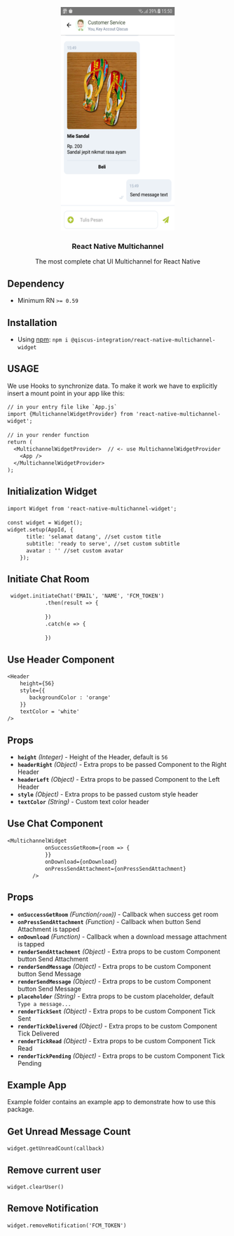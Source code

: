 <p align="center">
    <a href="https://getferdi.com/services">
      <img src="./screenshot.png" alt=""  width="260" height="510" />
    </a>
</p>
<h3 align="center">
  React Native Multichannel
</h3>
<p align="center">
  The most complete chat UI Multichannel for React Native
</p>

## Dependency

- Minimum RN `>= 0.59`

## Installation

- Using [npm](https://www.npmjs.com/#getting-started): `npm i @qiscus-integration/react-native-multichannel-widget`

## USAGE
We use Hooks to synchronize data. To make it work we have to explicitly insert a mount point in your app like this:
```
// in your entry file like `App.js`
import {MultichannelWidgetProvider} from 'react-native-multichannel-widget';

// in your render function 
return (
  <MultichannelWidgetProvider>  // <- use MultichannelWidgetProvider
    <App />
  </MultichannelWidgetProvider>
);
```
## Initialization Widget
```
import Widget from 'react-native-multichannel-widget';

const widget = Widget();
widget.setup(AppId, {
      title: 'selamat datang', //set custom title
      subtitle: 'ready to serve', //set custom subtitle
      avatar : '' //set custom avatar
    });

```
## Initiate Chat Room
```
 widget.initiateChat('EMAIL', 'NAME', 'FCM_TOKEN')
            .then(result => {
                
            })
            .catch(e => {
                
            })
```

## Use Header Component 
```
<Header
    height={56}
    style={{
       backgroundColor : 'orange'
    }}
    textColor = 'white'
/>
```
## Props

- **`height`** _(Integer)_ - Height of the Header, default is `56`
- **`headerRight`** _(Object)_ -  Extra props to be passed Component to the Right Header 
- **`headerLeft`** _(Object)_ -  Extra props to be passed Component to the Left Header
- **`style`** _(Object)_ -  Extra props to be passed custom style header
- **`textColor`** _(String)_ -  Custom text color header 

## Use Chat Component
```
<MultichannelWidget
            onSuccessGetRoom={room => {
            }}
            onDownload={onDownload}
            onPressSendAttachment={onPressSendAttachment}
        />
```
## Props

- **`onSuccessGetRoom`** _(Function(`room`))_ - Callback when success get room
- **`onPressSendAttachment`** _(Function)_ - Callback when button Send Attachment is tapped
- **`onDownload`** _(Function)_ - Callback when a download message attachment is tapped
- **`renderSendAttachment`** _(Object)_ - Extra props to be custom Component button Send Attachment
- **`renderSendMessage`** _(Object)_ - Extra props to be custom Component button Send Message
- **`renderSendMessage`** _(Object)_ - Extra props to be custom Component button Send Message
- **`placeholder`** _(String)_ - Extra props to be custom placeholder, default `Type a message...`
- **`renderTickSent`** _(Object)_ - Extra props to be custom Component Tick Sent
- **`renderTickDelivered`** _(Object)_ - Extra props to be custom Component Tick Delivered
- **`renderTickRead`** _(Object)_ - Extra props to be custom Component Tick Read
- **`renderTickPending`** _(Object)_ - Extra props to be custom Component Tick Pending

## Example App
Example folder contains an example app to demonstrate how to use this package.

## Get Unread Message Count
```
widget.getUnreadCount(callback)
```

## Remove current user
```
widget.clearUser()
```
## Remove Notification
```
widget.removeNotification('FCM_TOKEN')
```
 

